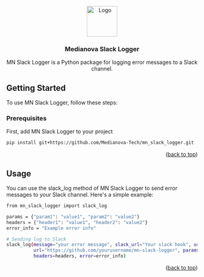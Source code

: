 
<!-- PROJECT LOGO -->
<br />
<div align="center">
  <a href="https://github.com/github_username/repo_name">
    <img src="http://medianova-logo.mncdn.com/logo-m.png" alt="Logo" width="80" height="80">
  </a>

<h3 align="center">Medianova Slack Logger</h3>

  <p align="center">
    MN Slack Logger is a Python package for logging error messages to a Slack channel.
  </p>
</div>


<!-- GETTING STARTED -->
## Getting Started

To use MN Slack Logger, follow these steps:

### Prerequisites

First, add MN Slack Logger to your project
  ```sh
  pip install git+https://github.com/Medianova-Tech/mn_slack_logger.git
  ```

<p align="right">(<a href="#readme-top">back to top</a>)</p>

<!-- USAGE EXAMPLES -->
## Usage

You can use the slack_log method of MN Slack Logger to send error messages to your Slack channel. Here's a simple example:

```sh
from mn_slack_logger import slack_log

params = {"param1": "value1", "param2": "value2"}
headers = {"header1": "value1", "header2": "value2"}
error_info = "Example error info"

# Sending log to Slack
slack_log(message="your error message", slack_url="Your slack hook", username="Your user name", level="error",
          url="https://github.com/yourusername/mn-slack-logger", params=params,
          headers=headers, error=error_info)

  ```
<p align="right">(<a href="#readme-top">back to top</a>)</p>


